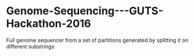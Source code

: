 # Genome-Sequencing---GUTS-Hackathon-2016
Full genome sequencer from a set of partitions generated by splitting it on different substrings
